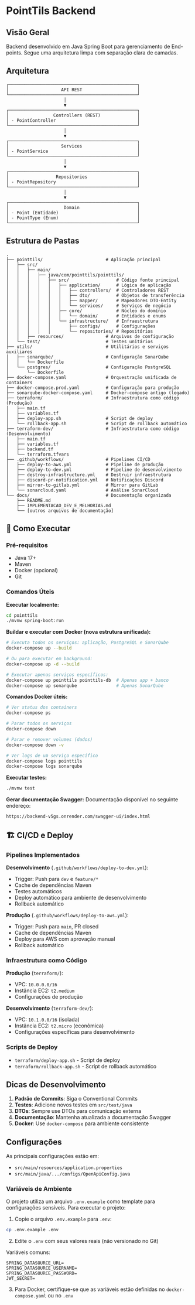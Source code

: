 # PointTils Backend

## Visão Geral
Backend desenvolvido em Java Spring Boot para gerenciamento de End-points. Segue uma arquitetura limpa com separação clara de camadas.

## Arquitetura
```
┌─────────────────────────────────────────────────┐
│                    API REST                     │
└─────────────────────────────────────────────────┘
                      │
                      ▼
┌─────────────────────────────────────────────────┐
│                 Controllers (REST)              │
│ - PointController                               │
└─────────────────────────────────────────────────┘
                      │
                      ▼
┌─────────────────────────────────────────────────┐
│                    Services                     │
│ - PointService                                  │
└─────────────────────────────────────────────────┘
                      │
                      ▼
┌─────────────────────────────────────────────────┐
│                  Repositories                   │
│ - PointRepository                               │
└─────────────────────────────────────────────────┘
                      │
                      ▼
┌─────────────────────────────────────────────────┐
│                     Domain                      │
│ - Point (Entidade)                              │
│ - PointType (Enum)                              │
└─────────────────────────────────────────────────┘
```

## Estrutura de Pastas
```
.
├── pointtils/                        # Aplicação principal
│   ├── src/
│   │   ├── main/
│   │   │   ├── java/com/pointtils/pointtils/
│   │   │   │   ├── src/                  # Código fonte principal
│   │   │   │   │   ├── application/      # Lógica de aplicação
│   │   │   │   │   │   ├── controllers/  # Controladores REST
│   │   │   │   │   │   ├── dto/          # Objetos de transferência
│   │   │   │   │   │   ├── mapper/       # Mapeadores DTO-Entity
│   │   │   │   │   │   └── services/     # Serviços de negócio
│   │   │   │   │   ├── core/             # Núcleo do domínio
│   │   │   │   │   │   └── domain/       # Entidades e enums
│   │   │   │   │   └── infrastructure/   # Infraestrutura
│   │   │   │   │       ├── configs/      # Configurações
│   │   │   │   │       └── repositories/ # Repositórios
│   │   ├── resources/                # Arquivos de configuração
│   └── test/                         # Testes unitários
├── utils/                            # Utilitários e serviços auxiliares
│   ├── sonarqube/                    # Configuração SonarQube
│   │   └── Dockerfile
│   └── postgres/                     # Configuração PostgreSQL
│       └── Dockerfile
├── docker-compose.yaml               # Orquestração unificada de containers
├── docker-compose.prod.yaml          # Configuração para produção
├── sonarqube-docker-compose.yaml     # Docker-compose antigo (legado)
├── terraform/                        # Infraestrutura como código (Produção)
│   ├── main.tf
│   ├── variables.tf
│   ├── deploy-app.sh                 # Script de deploy
│   └── rollback-app.sh               # Script de rollback automático
├── terraform-dev/                    # Infraestrutura como código (Desenvolvimento)
│   ├── main.tf
│   ├── variables.tf
│   ├── backend.tf
│   └── terraform.tfvars
├── .github/workflows/                # Pipelines CI/CD
│   ├── deploy-to-aws.yml             # Pipeline de produção
│   ├── deploy-to-dev.yml             # Pipeline de desenvolvimento
│   ├── destroy-infrastructure.yml    # Destruir infraestrutura
│   ├── discord-pr-notification.yml   # Notificações Discord
│   ├── mirror-to-gitlab.yml          # Mirror para GitLab
│   └── sonarcloud.yaml               # Análise SonarCloud
└── docs/                             # Documentação organizada
    ├── README.md
    ├── IMPLEMENTACAO_DEV_E_MELHORIAS.md
    └── [outros arquivos de documentação]
```

## 🚀 Como Executar

### Pré-requisitos
- Java 17+
- Maven
- Docker (opcional)
- Git

### Comandos Úteis

**Executar localmente:**
```bash
cd pointtils
./mvnw spring-boot:run
```

**Buildar e executar com Docker (nova estrutura unificada):**
```bash
# Executa todos os serviços: aplicação, PostgreSQL e SonarQube
docker-compose up --build

# Ou para executar em background:
docker-compose up -d --build

# Executar apenas serviços específicos:
docker-compose up pointtils pointtils-db  # Apenas app + banco
docker-compose up sonarqube               # Apenas SonarQube
```

**Comandos Docker úteis:**
```bash
# Ver status dos containers
docker-compose ps

# Parar todos os serviços
docker-compose down

# Parar e remover volumes (dados)
docker-compose down -v

# Ver logs de um serviço específico
docker-compose logs pointtils
docker-compose logs sonarqube
```

**Executar testes:**
```bash
./mvnw test
```

**Gerar documentação Swagger:**
Documentação disponível no seguinte endereço:
```
https://backend-v5gs.onrender.com/swagger-ui/index.html
```

## 🏗️ CI/CD e Deploy

### Pipelines Implementados

**Desenvolvimento** (`.github/workflows/deploy-to-dev.yml`):
- Trigger: Push para `dev` e `feature/*`
- Cache de dependências Maven
- Testes automáticos
- Deploy automático para ambiente de desenvolvimento
- Rollback automático

**Produção** (`.github/workflows/deploy-to-aws.yml`):
- Trigger: Push para `main`, PR closed
- Cache de dependências Maven
- Deploy para AWS com aprovação manual
- Rollback automático

### Infraestrutura como Código

**Produção** (`terraform/`):
- VPC: `10.0.0.0/16`
- Instância EC2: `t2.medium`
- Configurações de produção

**Desenvolvimento** (`terraform-dev/`):
- VPC: `10.1.0.0/16` (isolada)
- Instância EC2: `t2.micro` (econômica)
- Configurações específicas para desenvolvimento

### Scripts de Deploy

- `terraform/deploy-app.sh` - Script de deploy
- `terraform/rollback-app.sh` - Script de rollback automático

## Dicas de Desenvolvimento

1. **Padrão de Commits**: Siga o Conventional Commits
2. **Testes**: Adicione novos testes em `src/test/java`
3. **DTOs**: Sempre use DTOs para comunicação externa
4. **Documentação**: Mantenha atualizada a documentação Swagger
5. **Docker**: Use `docker-compose` para ambiente consistente

## Configurações
As principais configurações estão em:
- `src/main/resources/application.properties` 
- `src/main/java/.../configs/OpenApiConfig.java`

### Variáveis de Ambiente
O projeto utiliza um arquivo `.env.example` como template para configurações sensíveis. Para executar o projeto:

1. Copie o arquivo `.env.example` para `.env`:
```bash
cp .env.example .env
```

2. Edite o `.env` com seus valores reais (não versionado no Git)

Variáveis comuns:
```
SPRING_DATASOURCE_URL=
SPRING_DATASOURCE_USERNAME=
SPRING_DATASOURCE_PASSWORD=
JWT_SECRET=
```

3. Para Docker, certifique-se que as variáveis estão definidas no `docker-compose.yaml` ou no `.env`
